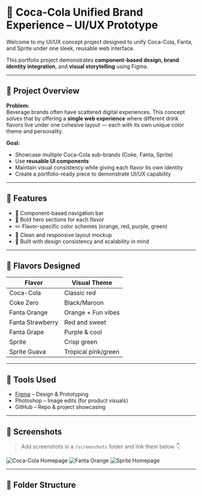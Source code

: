 # 🥤 Coca-Cola Unified Brand Experience – UI/UX Prototype

Welcome to my UI/UX concept project designed to unify Coca-Cola, Fanta, and Sprite under one sleek, reusable web interface.

This portfolio project demonstrates **component-based design, brand identity integration**, and **visual storytelling** using Figma.

---

## 📌 Project Overview

**Problem:**  
Beverage brands often have scattered digital experiences. This concept solves that by offering a **single web experience** where different drink flavors live under one cohesive layout — each with its own unique color theme and personality.

**Goal:**  
- Showcase multiple Coca-Cola sub-brands (Coke, Fanta, Sprite)  
- Use **reusable UI components**  
- Maintain visual consistency while giving each flavor its own identity  
- Create a portfolio-ready piece to demonstrate UI/UX capability

---

## 🎨 Features


- 🎯 Component-based navigation bar
- 🧃 Bold hero sections for each flavor
- ✏️ Flavor-specific color schemes (orange, red, purple, green)
- 📱 Clean and responsive layout mockup
- 🧠 Built with design consistency and scalability in mind

---

## 🧩 Flavors Designed

| Flavor        | Visual Theme       |
|---------------|--------------------|
| Coca-Cola     | Classic red         |
| Coke Zero     | Black/Maroon        |
| Fanta Orange  | Orange + Fun vibes  |
| Fanta Strawberry | Red and sweet     |
| Fanta Grape   | Purple & cool       |
| Sprite        | Crisp green         |
| Sprite Guava  | Tropical pink/green |

---

## 🔧 Tools Used

- [Figma](https://figma.com/) – Design & Prototyping  
- Photoshop – Image edits (for product visuals)  
- GitHub – Repo & project showcasing  

---

## 📸 Screenshots

> Add screenshots in a `/screenshots` folder and link them below 👇

![Coca-Cola Homepage](./screenshots/coca-cola-home.png)
![Fanta Orange](./screenshots/fanta-orange.png)
![Sprite Homepage](./screenshots/sprite-home.png)

---

## 📂 Folder Structure

